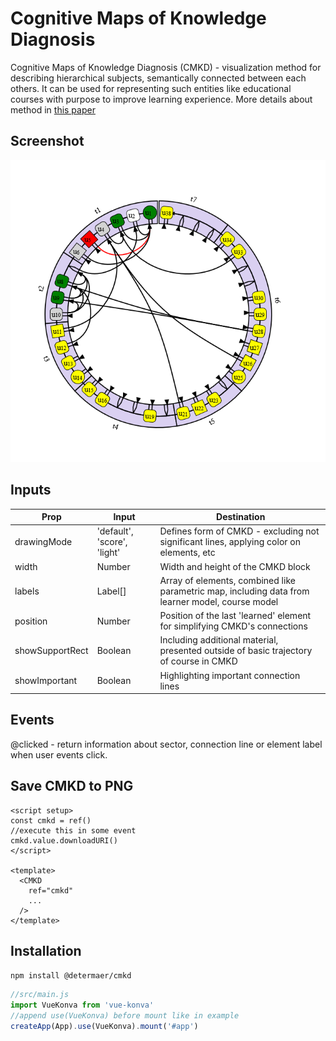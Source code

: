# Cognitive Maps of Knowledge Diagnosis

Cognitive Maps of Knowledge Diagnosis (CMKD) - visualization method for describing hierarchical subjects, semantically connected between each others. It can be used for representing such entities like educational courses with purpose to improve learning experience. More details about method in [this paper](https://link.springer.com/chapter/10.1007/978-3-031-73344-4_51)

## Screenshot

![](src/assets/cmkd.png)

## Inputs

| Prop  | Input | Destination |
| ------------- | ------------- | ------------- | 
| drawingMode  | 'default', 'score', 'light'  | Defines form of CMKD - excluding not significant lines, applying color on elements, etc |
| width  | Number  | Width and height of the CMKD block  |
| labels  | Label[]  | Array of elements, combined like parametric map, including data from learner model, course model  |
| position  | Number  | Position of the last 'learned' element for simplifying CMKD's connections |
| showSupportRect  | Boolean  | Including additional material, presented outside of basic trajectory of course in CMKD |
| showImportant  | Boolean  | Highlighting important connection lines |

## Events

@clicked - return information about sector, connection line or element label when user events click. 

## Save CMKD to PNG

```vue
<script setup>
const cmkd = ref()
//execute this in some event
cmkd.value.downloadURI()
</script>

<template>
  <CMKD 
    ref="cmkd"
    ...
  />
</template>
```

## Installation

` npm install @determaer/cmkd `

```js
//src/main.js
import VueKonva from 'vue-konva'
//append use(VueKonva) before mount like in example
createApp(App).use(VueKonva).mount('#app')
```


